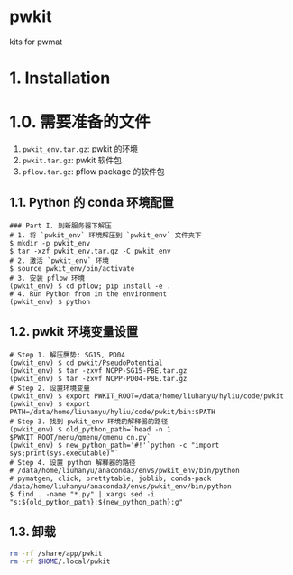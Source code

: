 # pwkit
kits for pwmat


# 1. Installation
# 1.0. 需要准备的文件
1. `pwkit_env.tar.gz`: pwkit 的环境
2. `pwkit.tar.gz`: pwkit 软件包
3. `pflow.tar.gz`: pflow package 的软件包

## 1.1. Python 的 conda 环境配置
```shell
### Part I. 到新服务器下解压
# 1. 将 `pwkit_env` 环境解压到 `pwkit_env` 文件夹下
$ mkdir -p pwkit_env
$ tar -xzf pwkit_env.tar.gz -C pwkit_env
# 2. 激活 `pwkit_env` 环境
$ source pwkit_env/bin/activate
# 3. 安装 pflow 环境
(pwkit_env) $ cd pflow; pip install -e .
# 4. Run Python from in the environment
(pwkit_env) $ python
```

## 1.2. pwkit 环境变量设置
```shell
# Step 1. 解压赝势: SG15, PD04
(pwkit_env) $ cd pwkit/PseudoPotential
(pwkit_env) $ tar -zxvf NCPP-SG15-PBE.tar.gz
(pwkit_env) $ tar -zxvf NCPP-PD04-PBE.tar.gz
# Step 2. 设置环境变量
(pwkit_env) $ export PWKIT_ROOT=/data/home/liuhanyu/hyliu/code/pwkit
(pwkit_env) $ export PATH=/data/home/liuhanyu/hyliu/code/pwkit/bin:$PATH
# Step 3. 找到 pwkit_env 环境的解释器的路径
(pwkit_env) $ old_python_path=`head -n 1 $PWKIT_ROOT/menu/gmenu/gmenu_cn.py`
(pwkit_env) $ new_python_path='#!'`python -c "import sys;print(sys.executable)"`
# Step 4. 设置 python 解释器的路径
# /data/home/liuhanyu/anaconda3/envs/pwkit_env/bin/python
# pymatgen, click, prettytable, joblib, conda-pack
/data/home/liuhanyu/anaconda3/envs/pwkit_env/bin/python
$ find . -name "*.py" | xargs sed -i "s:${old_python_path}:${new_python_path}:g"
```

## 1.3. 卸载
```bash
rm -rf /share/app/pwkit
rm -rf $HOME/.local/pwkit
```